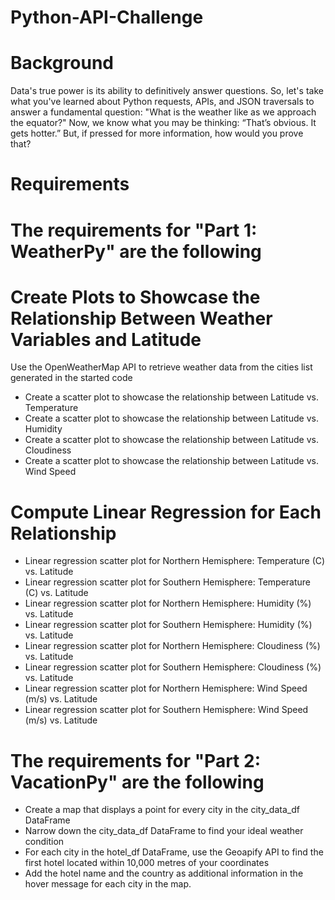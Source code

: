 # Python-API-Challenge

# Background
Data's true power is its ability to definitively answer questions. So, let's take what you've learned about Python requests, APIs, and JSON traversals to answer a fundamental question: "What is the weather like as we approach the equator?"
Now, we know what you may be thinking: “That’s obvious. It gets hotter.” But, if pressed for more information, how would you prove that?

# Requirements

# The requirements for "Part 1: WeatherPy" are the following

# Create Plots to Showcase the Relationship Between Weather Variables and Latitude 
Use the OpenWeatherMap API to retrieve weather data from the cities list generated in the started code 

  * Create a scatter plot to showcase the relationship between Latitude vs. Temperature 
  * Create a scatter plot to showcase the relationship between Latitude vs. Humidity 
  * Create a scatter plot to showcase the relationship between Latitude vs. Cloudiness 
  * Create a scatter plot to showcase the relationship between Latitude vs. Wind Speed

# Compute Linear Regression for Each Relationship 

  * Linear regression scatter plot for Northern Hemisphere: Temperature (C) vs. Latitude 
  * Linear regression scatter plot for Southern Hemisphere: Temperature (C) vs. Latitude 
  * Linear regression scatter plot for Northern Hemisphere: Humidity (%) vs. Latitude 
  * Linear regression scatter plot for Southern Hemisphere: Humidity (%) vs. Latitude 
  * Linear regression scatter plot for Northern Hemisphere: Cloudiness (%) vs. Latitude 
  * Linear regression scatter plot for Southern Hemisphere: Cloudiness (%) vs. Latitude 
  * Linear regression scatter plot for Northern Hemisphere: Wind Speed (m/s) vs. Latitude 
  * Linear regression scatter plot for Southern Hemisphere: Wind Speed (m/s) vs. Latitude

# The requirements for "Part 2: VacationPy" are the following 

  * Create a map that displays a point for every city in the city_data_df DataFrame 
  * Narrow down the city_data_df DataFrame to find your ideal weather condition 
  * For each city in the hotel_df DataFrame, use the Geoapify API to find the first hotel located within 10,000 metres of your coordinates 
  * Add the hotel name and the country as additional information in the hover message for each city in the map. 
